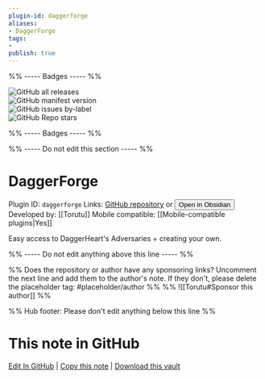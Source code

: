 ```yaml
---
plugin-id: daggerforge
aliases:
- DaggerForge
tags: 
- 
publish: true
---
```


%% ----- Badges ----- %%

![GitHub all releases](https://img.shields.io/github/downloads/Torutu/daggerforge/total?color=573E7A&logo=github&style=for-the-badge)   
![GitHub manifest version](https://img.shields.io/github/manifest-json/v/Torutu/daggerforge?color=573E7A&logo=github&style=for-the-badge)   
![GitHub issues by-label](https://img.shields.io/github/issues/Torutu/daggerforge/help%20wanted?color=573E7A&logo=github&style=for-the-badge)   
![GitHub Repo stars](https://img.shields.io/github/stars/Torutu/daggerforge?color=573E7A&logo=github&style=for-the-badge)

%% ----- Badges ----- %%

%% ----- Do not edit this section ----- %%

# DaggerForge

Plugin ID: `daggerforge`
Links: [GitHub repository](https://github.com/Torutu/daggerforge) or [<button id=HH>Open in Obsidian</button>](obsidian://show-plugin?id=daggerforge)
Developed by: [[Torutu]]
Mobile compatible: [[Mobile-compatible plugins|Yes]]

Easy access to DaggerHeart's Adversaries + creating your own.

%% ----- Do not edit anything above this line ----- %% 

%% Does the repository or author have any sponsoring links? Uncomment the next line and add them to the author's note. If they don't, please delete the placeholder tag: #placeholder/author %%
%% ![[Torutu#Sponsor this author]] %%

%% Hub footer: Please don't edit anything below this line %%

# This note in GitHub

<span class="git-footer">[Edit In GitHub](https://github.dev/obsidian-community/obsidian-hub/blob/main/02%20-%20Community%20Expansions/02.05%20All%20Community%20Expansions/Plugins/daggerforge.md "git-hub-edit-note") | [Copy this note](https://raw.githubusercontent.com/obsidian-community/obsidian-hub/main/02%20-%20Community%20Expansions/02.05%20All%20Community%20Expansions/Plugins/daggerforge.md "git-hub-copy-note") | [Download this vault](https://github.com/obsidian-community/obsidian-hub/archive/refs/heads/main.zip "git-hub-download-vault") </span>

